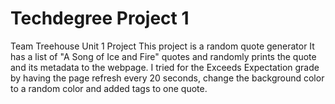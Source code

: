 # Techdegree Project 1
 Team Treehouse Unit 1 Project
This project is a random quote generator
It has a list of "A Song of Ice and Fire" quotes and randomly prints the quote and its metadata to the webpage.
I tried for the Exceeds Expectation grade by having the page refresh every 20 seconds, change the background color to a random color and added tags to one quote.